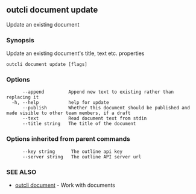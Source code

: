 ## outcli document update

Update an existing document

### Synopsis

Update an existing document's title, text etc. properties

```
outcli document update [flags]
```

### Options

```
      --append         Append new text to existing rather than replacing it
  -h, --help           help for update
      --publish        Whether this document should be published and made visible to other team members, if a draft
      --text           Read document text from stdin
      --title string   The title of the document
```

### Options inherited from parent commands

```
      --key string      The outline api key
      --server string   The outline API server url
```

### SEE ALSO

* [outcli document](outcli_document.md)	 - Work with documents

